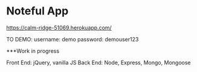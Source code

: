 Noteful App
============================
https://calm-ridge-51069.herokuapp.com/

TO DEMO:
username: demo
password: demouser123

***Work in progress

Front End: jQuery, vanilla JS
Back End: Node, Express, Mongo, Mongoose